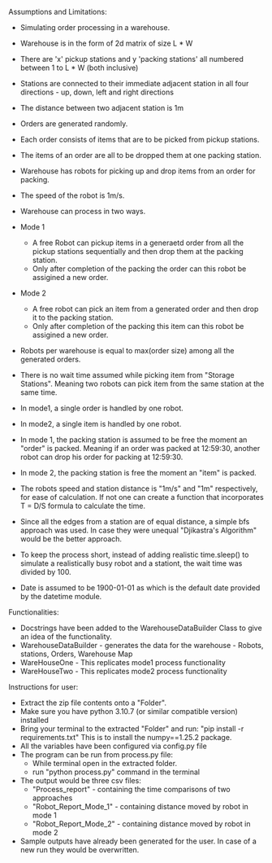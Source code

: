 Assumptions and Limitations:
- Simulating order processing in a warehouse.
- Warehouse is in the form of 2d matrix of size L * W
- There are 'x' pickup stations and y 'packing stations' all numbered between 1 to L * W (both inclusive)
- Stations are connected to their immediate adjacent station in all four directions - up, down, left and right directions
- The distance between two adjacent station is 1m
- Orders are generated randomly.
- Each order consists of items that are to be picked from pickup stations.
- The items of an order are all to be dropped them at one packing station.
- Warehouse has robots for picking up and drop items from an order for packing.
- The speed of the robot is 1m/s.
- Warehouse can process in two ways.
- Mode 1
    - A free Robot can pickup items in a generaetd order from all the pickup stations sequentially and then drop them at the packing station.
    - Only after completion of the packing the order can this robot be assigined a new order.
- Mode 2
    - A free robot can pick an item from a generated order and then drop it to the packing station.
    - Only after completion of the packing this item can this robot be assigined a new order.

- Robots per warehouse is equal to max(order size) among all the generated orders.
- There is no wait time assumed while picking item from "Storage Stations". Meaning two robots can pick item
from the same station at the same time.
- In mode1, a single order is handled by one robot.
- In mode2, a single item is handled by one robot.
- In mode 1, the packing station is assumed to be free the moment an "order" is packed. Meaning if an order was packed at
12:59:30, another robot can drop his order for packing at 12:59:30.
- In mode 2, the packing station is free the moment an "item" is packed.
- The robots speed and station distance is "1m/s" and "1m" respectively, for ease of calculation. If not one can create a
function that incorporates T = D/S formula to calculate the time.
- Since all the edges from a station are of equal distance, a simple bfs approach was used. In case they were unequal "Djikastra's
Algorithm" would be the better approach.
- To keep the process short, instead of adding realistic time.sleep() to simulate a realistically busy robot and a stationt, 
  the wait time was divided by 100.
- Date is assumed to be 1900-01-01 as which is the default date provided by the datetime module.

Functionalities:
- Docstrings have been added to the WarehouseDataBuilder Class to give an idea of the functionality.
- WarehouseDataBuilder - generates the data for the warehouse - Robots, stations, Orders, Warehouse Map
- WareHouseOne - This replicates mode1 process functionality
- WareHouseTwo - This replicates mode2 process functionality


Instructions for user:
- Extract the zip file contents onto a "Folder".
- Make sure you have python 3.10.7 (or similar compatible version) installed
- Bring your terminal to the extracted "Folder" and run:
    "pip install -r requirements.txt" 
    This is to install the numpy==1.25.2 package.
- All the variables have been configured via config.py file
- The program can be run from process.py file:
    - While terminal open in the extracted folder.
    - run "python process.py" command in the terminal
- The output would be three csv files:
    - "Process_report" - containing the time comparisons of two approaches
    - "Robot_Report_Mode_1" - containing distance moved by robot in mode 1
    - "Robot_Report_Mode_2" - containing distance moved by robot in mode 2
- Sample outputs have already been generated for the user. In case of a new run they would be overwritten.

